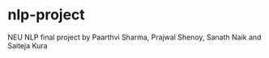 # nlp-project
NEU NLP final project by Paarthvi Sharma, Prajwal Shenoy, Sanath Naik and Saiteja Kura
